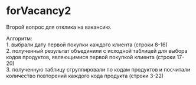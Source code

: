 # forVacancy2

Второй вопрос для отклика на вакансию.

Алгоритм:
<br>1. выбрали дату первой покупки каждого клиента (строки 8-16)
<br>2. полученный результат объединили с исходной таблицей для выбора кодов продуктов, являющимися первой покупкой клиента (строки 17-20)
<br>3. полученную таблицу сгруппировали по кодам продуктов и посчитали количество повторений каждого кода продукта (строки 3-22)

